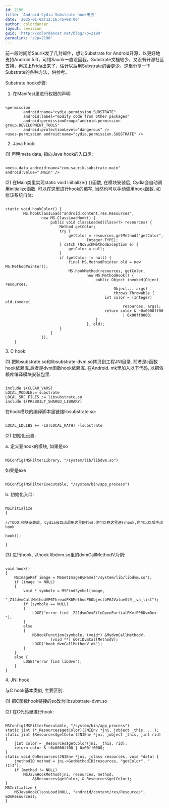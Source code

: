 ```yaml
---
id: 2190
title: 'Android Cydia Substrate hook用法'
date: '2025-01-02T12:16:45+08:00'
author: colordancer
layout: revision
guid: 'http://colordancer.net/blog/?p=2190'
permalink: '/?p=2190'
---
```


 前一段时间给Saurik发了几封邮件，想让Substrate for Android开源，以更好地支持Android 5.0，可惜Saurik一直没回我。Substrate文档较少，又没有开源社区支持，再加上Frida出来了，估计以后用Substrate的会更少。这里分享一下Substrate的各种方法，供参考。

 Substrate hook步骤:

 1. 在Manifest里进行权限的声明

```

<permission
        android:name="cydia.permission.SUBSTRATE"
        android:label="modify code from other packages"
        android:permissionGroup="android.permission-group.DEVELOPMENT_TOOLS"
        android:protectionLevel="dangerous" />
<uses-permission android:name="cydia.permission.SUBSTRATE" />
```

 2. Java hook:

 (1) 声明meta data, 指向Java hook的入口类:

```

<meta-data android:name="com.saurik.substrate.main" android:value=".Main" />
```

 (2) 在Main类里实现static void initialize() {}函数, 在模块安装后, Cydia会自动调用initialize函数. 可以在这里进行hook的编写, 当然也可以手动调用hook函数. 如修该系统自体:

```

static void hookColor() {
		MS.hookClassLoad("android.content.res.Resources",
				new MS.ClassLoadHook() {
					public void classLoaded(Class<?> resources) {
						Method getColor;
						try {
							getColor = resources.getMethod("getColor",
									Integer.TYPE);
						} catch (NoSuchMethodException e) {
							getColor = null;
						}
						if (getColor != null) {
							final MS.MethodPointer old = new MS.MethodPointer();
							MS.hookMethod(resources, getColor,
									new MS.MethodHook() {
										public Object invoked(Object resources,
												Object... args)
												throws Throwable {
											int color = (Integer) old.invoke(
													resources, args);
											return color & ~0x0000ff00
													| 0x00ff0000;
										}
									}, old);
						}
					}
				});
	}
```

<div> <span style="white-space: nowrap;">3. C hook: </span>

 (1) 把libsubstrate.so和libsubstrate-dvm.so拷贝到工程JNI目录. 前者是c函数hook依赖库,后者是dvm函数hook依赖库. 在Android. mk里加入以下代码, 以把依赖库编译模块安装包里.

```

include $(CLEAR_VARS)
LOCAL_MODULE:= substrate
LOCAL_SRC_FILES := libsubstrate.so
include $(PREBUILT_SHARED_LIBRARY)
```

 在hook模块的编译脚本里链接libsubstrate.so:

```

LOCAL_LDLIBS += -L$(LOCAL_PATH) -lsubstrate
```

 <span style="white-space: nowrap;">(2) 初始化设置:</span>

 <span style="white-space: nowrap;">a. 定义要hook的模块, </span><span style="white-space: nowrap;">如果是so</span>

```

MSConfig(MSFilterLibrary, "/system/lib/libdvm.so")
```

<div> 如果是exe

```

MSConfig(MSFilterExecutable, "/system/bin/app_process")
```

 <span>b. 初始化入口:</span>

```

MSInitialize
{

//TODO:模块安装后, Cydia会自动调用这里的代码,你可以在这里进行hook,也可以以后手动hook

hook();

}
```

 <span>(3) 进行hook, 以hook libdvm.so里的dvmCallMethodV为例:</span>

```

void hook()
{
	MSImageRef image = MSGetImageByName("/system/lib/libdvm.so");
	if (image != NULL)
	{
		void * symbole = MSFindSymbol(image,
				"_Z14dvmCallMethodVP6ThreadPK6MethodP6ObjectbP6JValueSt9__va_list");
		if (symbole == NULL)
		{
			LOGE("error find _Z21dvmDexFileOpenPartialPKviPP6DvmDex ");
		}
		else
		{
			MSHookFunction(symbole, (void*) &MydvmCallMethodV,
					(void **) &OriDvmCallMethodV);
			LOGD("hook dvmCallMethodV ok");
		}
	}
	else {
		LOGE("error find libdvm");
	}
}
```

 <span style="white-space: nowrap;">4. JNI hook</span>

 <span style="white-space: nowrap;">与C hook基本类似, 主要区别:</span>

 <span style="white-space: nowrap;">(1) 把C函数hook链接的so改为libsubstrate-dvm.so</span>

 <span style="white-space: nowrap;">(2) 在C代码里进行hook:</span>

```

MSConfig(MSFilterExecutable, "/system/bin/app_process")
static jint (*_Resources$getColor)(JNIEnv *jni, jobject _this, ...);
static jint $Resources$getColor(JNIEnv *jni, jobject _this, jint rid) {
    jint color = _Resources$getColor(jni, _this, rid);
    return color & ~0x0000ff00 | 0x00ff0000;
}
static void OnResources(JNIEnv *jni, jclass resources, void *data) {
    jmethodID method = jni->GetMethodID(resources, "getColor", "(I)I");
    if (method != NULL)
        MSJavaHookMethod(jni, resources, method,
            &$Resources$getColor, &_Resources$getColor);
}
MSInitialize {
    MSJavaHookClassLoad(NULL, "android/content/res/Resources", &OnResources);
}
```


</div>
</div>